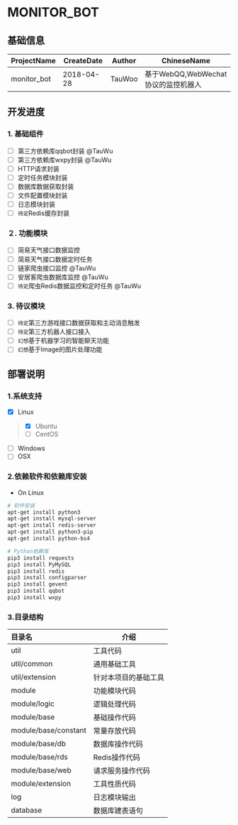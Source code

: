 # MONITOR_BOT

## 基础信息
ProjectName | CreateDate | Author | ChineseName
--- | --- | --- | ---
monitor_bot | 2018-04-28 | TauWoo | 基于WebQQ,WebWechat协议的监控机器人

## 开发进度
### 1. **基础组件**
- [ ] 第三方依赖库qqbot封装 @TauWu
- [ ] 第三方依赖库wxpy封装  @TauWu
- [ ] HTTP请求封装
- [ ] 定时任务模块封装
- [ ] 数据库数据获取封装
- [ ] 文件配置模块封装
- [ ] 日志模块封装
- [ ] `待定`Redis缓存封装

### ２. **功能模块**
- [ ] 简易天气接口数据监控
- [ ] 简易天气接口数据定时任务
- [ ] 链家爬虫接口监控 @TauWu
- [ ] 安居客爬虫数据库监控 @TauWu
- [ ] `待定`爬虫Redis数据监控和定时任务 @TauWu

### 3. **待议模块**
- [ ] `待定`第三方游戏接口数据获取和主动消息触发
- [ ] `待定`第三方机器人接口接入
- [ ] `幻想`基于机器学习的智能聊天功能
- [ ] `幻想`基于Image的图片处理功能

## 部署说明
### 1.**系统支持**
- [x] Linux
> - [x] Ubuntu
> - [ ] CentOS
- [ ] Windows
- [ ] OSX

### 2.**依赖软件和依赖库安装**
- On Linux 
```sh
# 软件安装
apt-get install python3
apt-get install mysql-server
apt-get install redis-server
apt-get install python3-pip
apt-get install python-bs4

# Python依赖库
pip3 install requests
pip3 install PyMySQL
pip3 install redis
pip3 install configparser
pip3 install gevent
pip3 install qqbot
pip3 install wxpy
```

### 3.**目录结构**
目录名 | 介绍
:--- | ---
util | 工具代码
util/common | 通用基础工具
util/extension | 针对本项目的基础工具
module | 功能模块代码
module/logic | 逻辑处理代码
module/base | 基础操作代码
module/base/constant | 常量存放代码
module/base/db | 数据库操作代码
module/base/rds | Redis操作代码
module/base/web | 请求服务操作代码
module/extension | 工具性质代码
log | 日志模块输出
database | 数据库建表语句